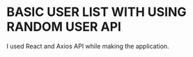 # BASIC USER LIST WITH USING RANDOM USER API

I used React and Axios API while making the application.
